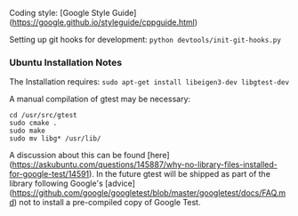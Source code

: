 Coding style: [Google Style Guide] (https://google.github.io/styleguide/cppguide.html)

Setting up git hooks for development:
`python devtools/init-git-hooks.py`

### Ubuntu Installation Notes

The Installation requires:
`sudo apt-get install libeigen3-dev libgtest-dev`

A manual compilation of gtest may be necessary:
```
cd /usr/src/gtest
sudo cmake .
sudo make
sudo mv libg* /usr/lib/
```

A discussion about this can be found [here] (https://askubuntu.com/questions/145887/why-no-library-files-installed-for-google-test/14591). In the future gtest will be shipped as part of the library following Google's [advice] (https://github.com/google/googletest/blob/master/googletest/docs/FAQ.md) not to install a pre-compiled copy of Google Test. 
